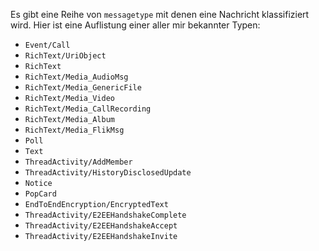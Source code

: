 
Es gibt eine Reihe von ```messagetype``` mit denen eine Nachricht klassifiziert wird. Hier ist eine Auflistung einer aller mir bekannter Typen:

* ```Event/Call```
* ```RichText/UriObject```
* ```RichText```
* ```RichText/Media_AudioMsg```
* ```RichText/Media_GenericFile```
* ```RichText/Media_Video```
* ```RichText/Media_CallRecording```
* ```RichText/Media_Album```
* ```RichText/Media_FlikMsg```
* ```Poll```
* ```Text```
* ```ThreadActivity/AddMember```
* ```ThreadActivity/HistoryDisclosedUpdate```
* ```Notice```
* ```PopCard```
* ```EndToEndEncryption/EncryptedText```
* ```ThreadActivity/E2EEHandshakeComplete```
* ```ThreadActivity/E2EEHandshakeAccept```
* ```ThreadActivity/E2EEHandshakeInvite```
